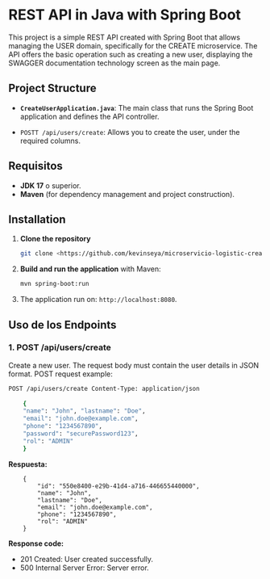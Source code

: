 # REST API in Java with Spring Boot

This project is a simple REST API created with Spring Boot that allows managing the USER domain, specifically for the CREATE microservice. The API offers the basic operation such as creating a new user, displaying the SWAGGER documentation technology screen as the main page.
## Project Structure

- **`CreateUserApplication.java`**: The main class that runs the Spring Boot application and defines the API controller.
      
- `POSTT /api/users/create`: Allows you to create the user, under the required columns.

## Requisitos

- **JDK 17** o superior.
- **Maven** (for dependency management and project construction).

## Installation

1. **Clone the repository**

    ```bash
    git clone <https://github.com/kevinseya/microservicio-logistic-create-user.git>
    ```

2. **Build and run the application** with Maven:

    ```bash
    mvn spring-boot:run
    ```

3. The application run on: `http://localhost:8080`.

## Uso de los Endpoints

### 1. POST /api/users/create

Create a new user. The request body must contain the user details in JSON format.
POST request example:
```bash
POST /api/users/create Content-Type: application/json
    
    { 
    "name": "John", "lastname": "Doe",
    "email": "john.doe@example.com",
    "phone": "1234567890",
    "password": "securePassword123",
    "rol": "ADMIN" 
    }
```
**Respuesta:**
```plaintext
    {
        "id": "550e8400-e29b-41d4-a716-446655440000",
        "name": "John",
        "lastname": "Doe",
        "email": "john.doe@example.com",
        "phone": "1234567890",
        "rol": "ADMIN"
    }
```
**Response code:**
- 201 Created: User created successfully.
- 500 Internal Server Error: Server error.
